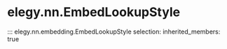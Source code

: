 
# elegy.nn.EmbedLookupStyle
::: elegy.nn.embedding.EmbedLookupStyle
    selection:
        inherited_members: true